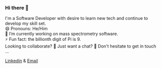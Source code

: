 ### Hi there 👋
  I'm a Software Developer with desire to learn new tech and continue to develop my skill set. \
  😄 Pronouns: He/Him \
  🔭 I’m currently working on mass spectrometry software. \
  ⚡ Fun fact: the billionth digit of Pi is 9. \
  Looking to collaborate? 👯 Just want a chat? 💬 Don't hesitate to get in touch ...
  
  [Linkedin](https://www.linkedin.com/in/matthew-taylor-rittech-ambcs-7a074b148/) & [Email](matthewtaylor98.mt@gmail.com)
